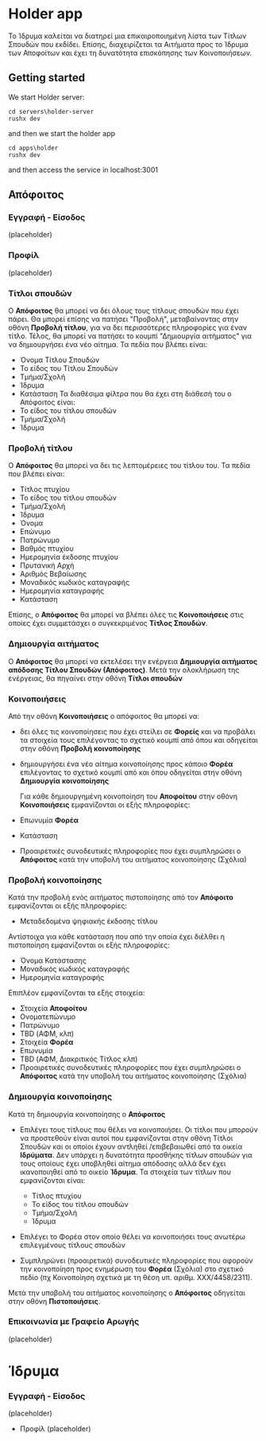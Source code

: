 # Holder app

Το Ίδρυμα καλείται να διατηρεί μια επικαιροποιημένη λίστα των Τίτλων Σπουδών που εκδίδει.
Επίσης, διαχειρίζεται τα Αιτήματα προς το Ίδρυμα των Αποφοίτων και έχει τη δυνατότητα επισκόπησης των Κοινοποιήσεων.

## Getting started

We start Holder server:

```
cd servers\holder-server
rushx dev
```

and then we start the holder app

```
cd apps\holder
rushx dev
```

and then access the service in localhost:3001


## **Απόφοιτος**

### Εγγραφή - Είσοδος
 
(placeholder)

### Προφίλ

(placeholder)

### Τίτλοι σπουδών

Ο **Απόφοιτος** θα μπορεί να δει όλους τους τίτλους σπουδών που έχει πάρει. Θα μπορεί επίσης να πατήσει "Προβολή", μεταβαίνοντας στην οθόνη **Προβολή τίτλου**, για να δει περισσότερες πληροφορίες για έναν τίτλο. Τέλος, θα μπορεί να πατήσει το κουμπί "Δημιουργία αιτήματος" για να δημιουργήσει ένα νέο αίτημα.
Τα πεδία που βλέπει είναι:

  - Όνομα Τίτλου Σπουδών
  - Το είδος του Τίτλου Σπουδών
  - Τμήμα/Σχολή
  - Ίδρυμα
  - Κατάσταση
Τα διαθέσιμα φίλτρα που θα έχει στη διάθεσή του ο Απόφοιτος είναι:
  - Το είδος του τίτλου σπουδών
  - Τμήμα/Σχολή
  - Ίδρυμα

### Προβολή τίτλου

Ο **Απόφοιτος** θα μπορεί να δει τις λεπτομέρειες του τίτλου του.
Τα πεδία που βλέπει είναι:

  - Τίτλος πτυχίου
  - Το είδος του τίτλου σπουδών
  - Τμήμα/Σχολή
  - Ίδρυμα
  - Όνομα
  - Επώνυμο
  - Πατρώνυμο
  - Βαθμός πτυχίου
  - Ημερομηνία έκδοσης πτυχίου
  - Πρυτανική Αρχή
  - Αριθμός Βεβαίωσης
  - Μοναδικός κωδικός καταγραφής
  - Ημερομηνία καταγραφής
  - Κατάσταση

Επίσης, ο **Απόφοιτος** θα μπορεί να βλέπει όλες τις **Κοινοποιήσεις** στις οποίες έχει συμμετάσχει ο συγκεκριμένος **Τίτλος Σπουδών**.

### Δημιουργία αιτήματος

Ο **Απόφοιτος** θα μπορεί να εκτελέσει την ενέργεια  **Δημιουργία αιτήματος απόδοσης Τίτλου Σπουδών (Απόφοιτος)**.
Μετά την ολοκλήρωση της ενέργειας, θα πηγαίνει στην οθόνη **Τίτλοι σπουδών**

### Κοινοποιήσεις

Από την οθόνη **Κοινοποιήσεις** ο απόφοιτος θα μπορεί να:
    
  - δει όλες τις κοινοποίησεις που έχει στείλει σε **Φορείς** και να προβάλει τα στοιχεία τους επιλέγοντας το σχετικό κουμπί από όπου και οδηγείται στην οθόνη **Προβολή κοινοποίησης**
    
  - δημιουργήσει ένα νέο αίτημα κοινοποίησης προς κάποιο **Φορέα** επιλέγοντας το σχετικό κουμπί από και όπου οδηγείται στην οθόνη **Δημιουργία κοινοποίησης**
    
    Για κάθε δημιουργημένη κοινοποίηση του **Αποφοίτου** στην οθόνη **Κοινοποιήσεις** εμφανίζονται οι εξής πληροφορίες:
        
  - Επωνυμία **Φορέα**
  - Κατάσταση
  - Προαιρετικές συνοδευτικές πληροφορίες που έχει συμπληρώσει ο **Απόφοιτος** κατά την υποβολή του αιτήματος κοινοποίησης (Σχόλια)

### Προβολή κοινοποίησης

Κατά την προβολή ενός αιτήματος πιστοποίησης από τον **Απόφοιτο** εμφανίζονται οι εξής πληροφορίες:
    
- Μεταδεδομένα ψηφιακής έκδοσης τίτλου

Αντίστοιχα για κάθε κατάσταση που από την οποία έχει διέλθει η πιστοποίηση εμφανίζονται οι εξής πληροφορίες:
    
  - Όνομα Κατάστασης
  - Μοναδικός κωδικός καταγραφής
  - Ημερομηνία καταγραφής

Επιπλέον εμφανίζονται τα εξής στοιχεία:
  - Στοιχεία **Αποφοίτου**
  - Ονοματεπώνυμο
  - Πατρώνυμο
  - TBD (ΑΦΜ, κλπ)
  - Στοιχεία **Φορέα**
  - Επωνυμία
  - TBD (ΑΦΜ, Διακριτικός Τίτλος κλπ)
 - Προαιρετικές συνοδευτικές πληροφορίες που έχει συμπληρώσει ο **Απόφοιτος** κατά την υποβολή του αιτήματος κοινοποίησης (Σχόλια)

### Δημιουργία κοινοποίησης
Κατά τη δημιουργία κοινοποίησης ο **Απόφοιτος** 

-  Επιλέγει τους τίτλους που θέλει να κοινοποιήσει. Οι τίτλοι που μπορούν να προστεθούν είναι αυτοί που εμφανίζονται στην οθόνη Τίτλοι Σπουδών και οι οποίοι έχουν αντληθεί /επιβεβαιωθεί από τα οικεία **Ιδρύματα**.  Δεν υπάρχει η δυνατότητα προσθήκης τίτλων σπουδών για τους οποίους έχει υποβληθεί αίτημα απόδοσης αλλά δεν έχει ικανοποιηθεί από το οικείο **Ίδρυμα**. Τα στοιχεία των τίτλων που εμφανίζονται είναι:
    
      - Τίτλος πτυχίου
      - Το είδος του τίτλου σπουδών
      - Τμήμα/Σχολή
      - Ίδρυμα

- Επιλέγει το Φορέα στον οποίο θέλει να κοινοποιήσει τους ανωτέρω επιλεγμένους τίτλους σπουδών
- Συμπληρώνει (προαιρετικά) συνοδευτικές πληροφορίες που αφορούν την κοινοποίηση προς ενημέρωση του **Φορέα** (Σχόλια) στο σχετικό πεδίο (πχ Κοινοποίηση σχετικά με τη θέση υπ. αριθμ. ΧΧΧ/4458/2311).

Μετά την υποβολή του αιτήματος κοινοποίησης ο **Απόφοιτος** οδηγείται στην οθόνη **Πιστοποιήσεις**.

### Επικοινωνία με Γραφείο Αρωγής
(placeholder)

# **Ίδρυμα**

### Εγγραφή - Είσοδος 
(placeholder)

- Προφίλ
(placeholder)
